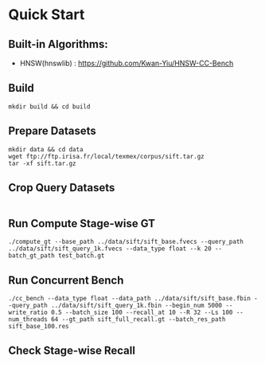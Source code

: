 # Quick Start

## Built-in Algorithms:

- HNSW(hnswlib) : https://github.com/Kwan-Yiu/HNSW-CC-Bench

## Build
```
mkdir build && cd build
```

## Prepare Datasets
```
mkdir data && cd data
wget ftp://ftp.irisa.fr/local/texmex/corpus/sift.tar.gz
tar -xf sift.tar.gz
```

## Crop Query Datasets

```
```

## Run Compute Stage-wise GT
```
./compute_gt --base_path ../data/sift/sift_base.fvecs --query_path ../data/sift/sift_query_1k.fvecs --data_type float --k 20 --batch_gt_path test_batch.gt
```

## Run Concurrent Bench
```
./cc_bench --data_type float --data_path ../data/sift/sift_base.fbin --query_path ../data/sift/sift_query_1k.fbin --begin_num 5000 --write_ratio 0.5 --batch_size 100 --recall_at 10 --R 32 --Ls 100 --num_threads 64 --gt_path sift_full_recall.gt --batch_res_path sift_base_100.res 
```

## Check Stage-wise Recall
```
```